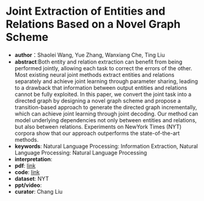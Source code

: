 # Joint Extraction of Entities and Relations Based on a Novel Graph Scheme
* **author**：Shaolei Wang, Yue Zhang, Wanxiang Che, Ting Liu
* **abstract**:Both entity and relation extraction can benefit from being performed jointly, allowing each task to correct the errors of the other. Most existing neural joint methods extract entities and relations separately and achieve joint learning  through parameter sharing, leading to a drawback that information between output entities and relations cannot be fully exploited. In this paper, we convert the joint task into a directed graph by designing a novel graph scheme and propose a transition-based approach to generate the directed graph incrementally, which can achieve joint learning through joint decoding. Our method can model underlying dependencies not only between entities and relations, but also between relations. Experiments on NewYork Times (NYT) corpora show that our approach outperforms the state-of-the-art methods.  
* **keywords**: Natural Language Processing: Information Extraction, Natural Language Processing: Natural Language Processing
* **interpretation**: 
* **pdf**:  [link](https://www.ijcai.org/Proceedings/2018/0620.pdf)
* **code**: [link](https://github.com/hitwsl/joint-entity-relation)
* **dataset**: NYT
* **ppt/video**: 
* **curator**: Chang Liu
